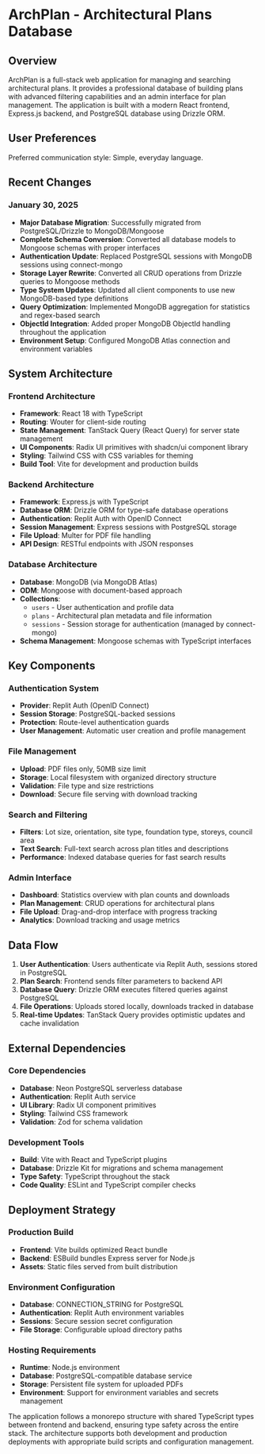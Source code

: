 # ArchPlan - Architectural Plans Database

## Overview

ArchPlan is a full-stack web application for managing and searching architectural plans. It provides a professional database of building plans with advanced filtering capabilities and an admin interface for plan management. The application is built with a modern React frontend, Express.js backend, and PostgreSQL database using Drizzle ORM.

## User Preferences

Preferred communication style: Simple, everyday language.

## Recent Changes

### January 30, 2025
- **Major Database Migration**: Successfully migrated from PostgreSQL/Drizzle to MongoDB/Mongoose
- **Complete Schema Conversion**: Converted all database models to Mongoose schemas with proper interfaces
- **Authentication Update**: Replaced PostgreSQL sessions with MongoDB sessions using connect-mongo
- **Storage Layer Rewrite**: Converted all CRUD operations from Drizzle queries to Mongoose methods  
- **Type System Updates**: Updated all client components to use new MongoDB-based type definitions
- **Query Optimization**: Implemented MongoDB aggregation for statistics and regex-based search
- **ObjectId Integration**: Added proper MongoDB ObjectId handling throughout the application
- **Environment Setup**: Configured MongoDB Atlas connection and environment variables

## System Architecture

### Frontend Architecture
- **Framework**: React 18 with TypeScript
- **Routing**: Wouter for client-side routing
- **State Management**: TanStack Query (React Query) for server state management
- **UI Components**: Radix UI primitives with shadcn/ui component library
- **Styling**: Tailwind CSS with CSS variables for theming
- **Build Tool**: Vite for development and production builds

### Backend Architecture
- **Framework**: Express.js with TypeScript
- **Database ORM**: Drizzle ORM for type-safe database operations
- **Authentication**: Replit Auth with OpenID Connect
- **Session Management**: Express sessions with PostgreSQL storage
- **File Upload**: Multer for PDF file handling
- **API Design**: RESTful endpoints with JSON responses

### Database Architecture
- **Database**: MongoDB (via MongoDB Atlas)
- **ODM**: Mongoose with document-based approach
- **Collections**: 
  - `users` - User authentication and profile data
  - `plans` - Architectural plan metadata and file information
  - `sessions` - Session storage for authentication (managed by connect-mongo)
- **Schema Management**: Mongoose schemas with TypeScript interfaces

## Key Components

### Authentication System
- **Provider**: Replit Auth (OpenID Connect)
- **Session Storage**: PostgreSQL-backed sessions
- **Protection**: Route-level authentication guards
- **User Management**: Automatic user creation and profile management

### File Management
- **Upload**: PDF files only, 50MB size limit
- **Storage**: Local filesystem with organized directory structure
- **Validation**: File type and size restrictions
- **Download**: Secure file serving with download tracking

### Search and Filtering
- **Filters**: Lot size, orientation, site type, foundation type, storeys, council area
- **Text Search**: Full-text search across plan titles and descriptions
- **Performance**: Indexed database queries for fast search results

### Admin Interface
- **Dashboard**: Statistics overview with plan counts and downloads
- **Plan Management**: CRUD operations for architectural plans
- **File Upload**: Drag-and-drop interface with progress tracking
- **Analytics**: Download tracking and usage metrics

## Data Flow

1. **User Authentication**: Users authenticate via Replit Auth, sessions stored in PostgreSQL
2. **Plan Search**: Frontend sends filter parameters to backend API
3. **Database Query**: Drizzle ORM executes filtered queries against PostgreSQL
4. **File Operations**: Uploads stored locally, downloads tracked in database
5. **Real-time Updates**: TanStack Query provides optimistic updates and cache invalidation

## External Dependencies

### Core Dependencies
- **Database**: Neon PostgreSQL serverless database
- **Authentication**: Replit Auth service
- **UI Library**: Radix UI component primitives
- **Styling**: Tailwind CSS framework
- **Validation**: Zod for schema validation

### Development Tools
- **Build**: Vite with React and TypeScript plugins
- **Database**: Drizzle Kit for migrations and schema management
- **Type Safety**: TypeScript throughout the stack
- **Code Quality**: ESLint and TypeScript compiler checks

## Deployment Strategy

### Production Build
- **Frontend**: Vite builds optimized React bundle
- **Backend**: ESBuild bundles Express server for Node.js
- **Assets**: Static files served from built distribution

### Environment Configuration
- **Database**: CONNECTION_STRING for PostgreSQL
- **Authentication**: Replit Auth environment variables
- **Sessions**: Secure session secret configuration
- **File Storage**: Configurable upload directory paths

### Hosting Requirements
- **Runtime**: Node.js environment
- **Database**: PostgreSQL-compatible database service
- **Storage**: Persistent file system for uploaded PDFs
- **Environment**: Support for environment variables and secrets management

The application follows a monorepo structure with shared TypeScript types between frontend and backend, ensuring type safety across the entire stack. The architecture supports both development and production deployments with appropriate build scripts and configuration management.
